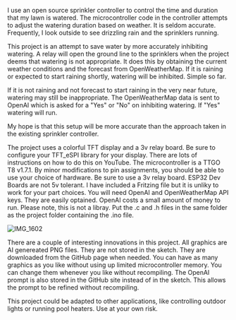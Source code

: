 I use an open source sprinkler controller to control the time and duration that my lawn is watered. 
The microcontroller code in the controller attempts to adjust the watering duration based on weather.
It is seldom accurate.  Frequently, I look outside to see drizzling rain and the sprinklers running.

This project is an attempt to save water by more accurately inhibiting watering.  A relay will 
open the ground line to the sprinklers when the project deems that watering is not appropriate.
It does this by obtaining the current weather conditions and the forecast from OpenWeatherMap.  If it 
is raining or expected to start raining shortly, watering will be inhibited.  Simple so far.

If it is not raining and not forecast to start raining in the very near future, watering may still be inappropriate.
The OpenWeatherMap data is sent to OpenAI which is asked for a "Yes" or "No" on inhibiting watering.
If "Yes" watering will run.

My hope is that this setup will be more accurate than the approach taken in the existing sprinkler controller.

The project uses a colorful TFT display and a 3v relay board.  Be sure to configure your TFT_eSPI library for your display.
There are lots of instructions on how to do this on YouTube. The microcontroller is a TTGO T8 v1.7.1.
By minor modifications to pin assignments, you should be able to use your choice of hardware.  Be sure to use a 3v relay board.
ESP32 Dev Boards are not 5v tolerant.  I have included a Fritzing file but it is unliky to work for your part choices.
You will need OpenAI and OpenWeatherMap API keys.  They are easily optained. OpenAI costs 
a small amount of money to run.  Please note, this is not a libray. Put the .c and .h files in the same folder 
as the project folder containing the .ino file.

![IMG_1602](https://github.com/user-attachments/assets/e40e5f5d-cc54-4cad-be74-9623159d1abb)

There are a couple of interesting innovations in this project. All graphics are AI genereated PNG files.
They are not stored in the sketch.  They are downloaded from the GitHub page when needed.  You can have 
as many graphics as you like without using up limited microcontroller memory.  You can change them whenever
you like without recompiling.  The OpenAI prompt is also stored in the GitHub site instead of in the sketch.
This allows the prompt to be refined without recompiling.

This project could be adapted to other applications, like controlling outdoor lights or running pool heaters.
Use at your own risk.
